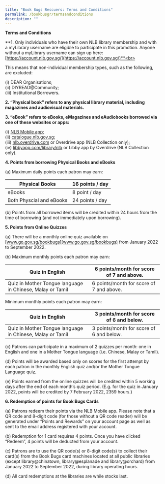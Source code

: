 ```yaml
---
title: "Book Bugs Rescuers: Terms and Conditions"
permalink: /bookbusgr/termsandconditions
description: ""
---
```

**Terms and Conditions**

**1.  Only individuals who have their own NLB library membership and with a myLibrary username are eligible to participate in this promotion.  Anyone without a myLibrary username can sign up here: [https://account.nlb.gov.sg/](https://account.nlb.gov.sg/)**<br>

This means that non-individual membership types, such as the following, are excluded:

(i)	DEAR Organisations;<br>
(ii)	DIYREAD@Community;<br>
(iii)	Institutional Borrowers.<br>

**2.  “Physical book” refers to any physical library material, including magazines and audiovisual materials.**


**3.  “eBook” refers to eBooks, eMagazines and eAudiobooks borrowed via one of these websites or apps:**

(i)	[NLB Mobile app](https://mobileapp.nlb.gov.sg/);<br>
(ii)	[catalogue.nlb.gov.sg](https://catalogue.nlb.gov.sg/);<br>
(iii)	[nlb.overdrive.com](https://nlb.overdrive.com/) or Overdrive app (NLB Collection only);<br>
(iv)	[libbyapp.com/library/nlb](https://libbyapp.com/library/nlb) or Libby app by Overdrive (NLB Collection only).<br>

**4.  Points from borrowing Physical Books and eBooks**
 
 (a) Maximum daily points each patron may earn:

| Physical Books | 16 points / day | 
| -------- | -------- | 
| eBooks    | 8 point / day    | 
| Both Physcial and eBooks  | 24 points / day |

(b)	Points from all borrowed items will be credited within 24 hours from the time of borrowing (and not immediately upon borrowing).

**5.  Points from Online Quizzes**

(a)	There will be a monthly online quiz available on [www.go.gov.sg/bookbugs](www.go.gov.sg/bookbugs) from January 2022 to September 2022. 

(b)	Maximum monthly points each patron may earn:



| Quiz in English   | 6 points/month for score of 7 and above. | 
| -------- | -------- | 
|Quiz in Mother Tongue language in Chinese, Malay or Tamil   | 6 points/month for score of 7 and above.   |

Minimum monthly points each patron may earn:

| Quiz in English   | 3 points/month for score of 6 and below. | 
| -------- | -------- | 
|Quiz in Mother Tongue language in Chinese, Malay or Tamil   | 3 points/month for score of 6 and below.   |

(c)	Patrons can participate in a maximum of 2 quizzes per month: one in English and one in a Mother Tongue language (i.e. Chinese, Malay or Tamil). <br>

(d)	Points will be awarded based only on scores for the first attempt by each patron in the monthly English quiz and/or the Mother Tongue Language quiz.<br>

(e)	Points earned from the online quizzes will be credited within 5 working days after the end of each month’s quiz period. (E.g. for the quiz in January 2022, points will be credited by 7 February 2022, 2359 hours.)<br>

**6.   Redemption of points for Book Bugs Cards**

(a) 	Patrons redeem their points via the NLB Mobile app.  Please note that a QR code and 8-digit code (for those without a QR code reader) will be generated under “Points and Rewards” on your account page as well as sent to the email address registered with your account.<br>

(b)	Redemption for 1 card requires 4 points. Once you have clicked “Redeem”, 4 points will be deducted from your account.<br>

(c)	Patrons are to use the QR code(s) or 8-digit code(s) to collect their card(s) from the Book Bugs card machines located at all public libraries (except library@chinatown, library@esplanade and library@orchard) from January 2022 to September 2022, during library operating hours.<br>

(d)	All card redemptions at the libraries are while stocks last.